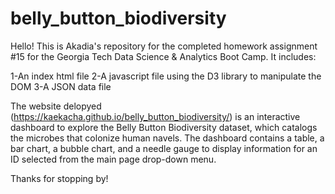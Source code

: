 # belly_button_biodiversity

Hello! This is Akadia's repository for the completed homework assignment #15 for the Georgia Tech Data Science & Analytics Boot Camp. It includes:

1-An index html file
2-A javascript file using the D3 library to manipulate the DOM
3-A JSON data file

The website delopyed (https://kaekacha.github.io/belly_button_biodiversity/) is an interactive dashboard to explore the Belly Button Biodiversity dataset, which catalogs the microbes that colonize human navels. The dashboard contains a table, a bar chart, a bubble chart, and a needle gauge to display information for an ID selected from the main page drop-down menu.

Thanks for stopping by!


